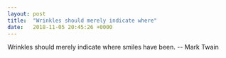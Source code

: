 ```yaml
---
layout: post
title:  "Wrinkles should merely indicate where"
date:   2018-11-05 20:45:26 +0000
---
```

Wrinkles should merely indicate where smiles have been.
		-- Mark Twain

